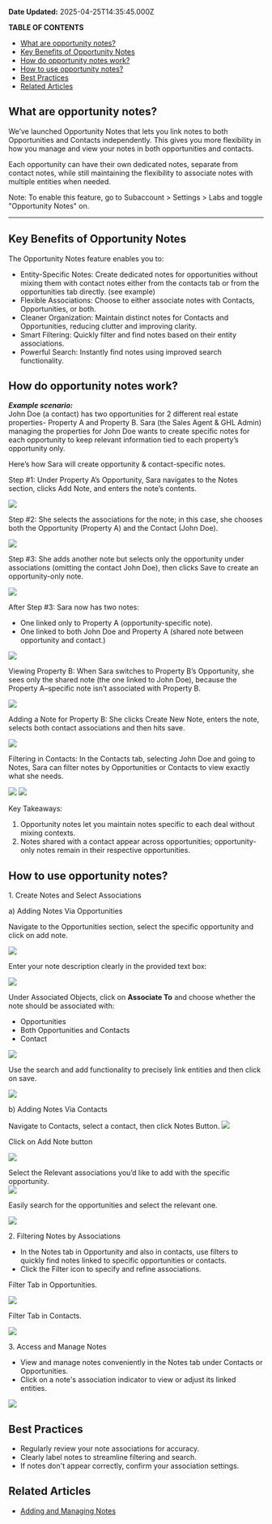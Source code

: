 **Date Updated:** 2025-04-25T14:35:45.000Z
  
  
**TABLE OF CONTENTS**

* [What are opportunity notes?](#%E2%80%8B%E2%80%8BWhat-are-opportunity-notes?)
* [Key Benefits of Opportunity Notes](#Key-Benefits-of-Opportunity-Notes)
* [How do opportunity notes work? ](#How-do-opportunity-notes-work?%C2%A0)
* [How to use opportunity notes?](#How-to-use-opportunity-notes?)
* [Best Practices ](#Best-Practices%C2%A0)
* [Related Articles](#Related-Articles)

  
## **What are opportunity notes?**

  
We’ve launched Opportunity Notes that lets you link notes to both Opportunities and Contacts independently. This gives you more flexibility in how you manage and view your notes in both opportunities and contacts.

  
Each opportunity can have their own dedicated notes, separate from contact notes, while still maintaining the flexibility to associate notes with multiple entities when needed.

  
Note: To enable this feature, go to Subaccount > Settings > Labs and toggle "Opportunity Notes" on.

  
---

  
## **Key Benefits of Opportunity Notes**

  
The Opportunity Notes feature enables you to:

* Entity-Specific Notes: Create dedicated notes for opportunities without mixing them with contact notes either from the contacts tab or from the opportunities tab directly. (see example)
* Flexible Associations: Choose to either associate notes with Contacts, Opportunities, or both.
* Cleaner Organization: Maintain distinct notes for Contacts and Opportunities, reducing clutter and improving clarity.
* Smart Filtering: Quickly filter and find notes based on their entity associations.
* Powerful Search: Instantly find notes using improved search functionality.

  
## **How do opportunity notes work?** 
  
  
**_Example scenario:_**   
John Doe (a contact) has two opportunities for 2 different real estate properties- Property A and Property B. Sara (the Sales Agent & GHL Admin) managing the properties for John Doe wants to create specific notes for each opportunity to keep relevant information tied to each property’s opportunity only.

Here’s how Sara will create opportunity & contact-specific notes.

Step #1: Under Property A’s Opportunity, Sara navigates to the Notes section, clicks Add Note, and enters the note’s contents.

![](https://s3.amazonaws.com/cdn.freshdesk.com/data/helpdesk/attachments/production/155045627261/original/kwy2UiLV7N-uILJBzwVlJAz4FS4Q0rnqvw.png?1745524788)

Step #2: She selects the associations for the note; in this case, she chooses both the Opportunity (Property A) and the Contact (John Doe).

![](https://s3.amazonaws.com/cdn.freshdesk.com/data/helpdesk/attachments/production/155045647246/original/xdAovQUWcyu1PBp0DejOCt6Jp68gFCGJsQ.png?1745569459)

  
Step #3: She adds another note but selects only the opportunity under associations (omitting the contact John Doe), then clicks Save to create an opportunity-only note.

![](https://s3.amazonaws.com/cdn.freshdesk.com/data/helpdesk/attachments/production/155045627266/original/VGNeUWF6_trrPym_pNs24iRfTESoO_Sh4A.png?1745524789)

After Step #3: Sara now has two notes:

* One linked only to Property A (opportunity-specific note).
* One linked to both John Doe and Property A (shared note between opportunity and contact.)

  
![](https://s3.amazonaws.com/cdn.freshdesk.com/data/helpdesk/attachments/production/155045627523/original/MSUyi0PkUaM6ny-6x6xUxNWhrz-wF3IYMg.png?1745525361)

  
Viewing Property B: When Sara switches to Property B’s Opportunity, she sees only the shared note (the one linked to John Doe), because the Property A–specific note isn’t associated with Property B.

![](https://s3.amazonaws.com/cdn.freshdesk.com/data/helpdesk/attachments/production/155045627260/original/ObSJPVXX6s8Fr9to5iASYohEgeidE7hjdg.png?1745524788)  
  
Adding a Note for Property B: She clicks Create New Note, enters the note, selects both contact associations and then hits save.

![](https://s3.amazonaws.com/cdn.freshdesk.com/data/helpdesk/attachments/production/155045627265/original/rcbvigQAEJGo99-8W43GmIV304D4YQeajQ.png?1745524789)

Filtering in Contacts: In the Contacts tab, selecting John Doe and going to Notes, Sara can filter notes by Opportunities or Contacts to view exactly what she needs.

![](https://s3.amazonaws.com/cdn.freshdesk.com/data/helpdesk/attachments/production/155045627262/original/gFHid4Gk7T8DArL19M9W8KLLx0fcMrc8LA.png?1745524789) ![](https://s3.amazonaws.com/cdn.freshdesk.com/data/helpdesk/attachments/production/155045627267/original/HzD70z868F_a_nQYfoxPKdS-FGot9xqUtw.png?1745524790)

  
Key Takeaways:

1. Opportunity notes let you maintain notes specific to each deal without mixing contexts.
2. Notes shared with a contact appear across opportunities; opportunity-only notes remain in their respective opportunities.

  
## **How to use opportunity notes?**

  
1\. Create Notes and Select Associations

  
a) Adding Notes Via Opportunities  
  
Navigate to the Opportunities section, select the specific opportunity and click on add note.   
  
![](https://s3.amazonaws.com/cdn.freshdesk.com/data/helpdesk/attachments/production/155045647422/original/4lWljMRq9emO8ebjRFfWWoKhAwnu312Cbw.png?1745569563)

  
Enter your note description clearly in the provided text box:  
  
![](https://s3.amazonaws.com/cdn.freshdesk.com/data/helpdesk/attachments/production/155045627296/original/5HP1rcAbNlj4q3ml2KyxdB03-T4uA6ik-Q.png?1745524863)

Under Associated Objects, click on **Associate To** and choose whether the note should be associated with:

* Opportunities
* Both Opportunities and Contacts
* Contact

![](https://s3.amazonaws.com/cdn.freshdesk.com/data/helpdesk/attachments/production/155045647521/original/6BxOICn-Cp91zbh9_WGiLGeFARID1eeznA.png?1745569610)

Use the search and add functionality to precisely link entities and then click on save.

![](https://s3.amazonaws.com/cdn.freshdesk.com/data/helpdesk/attachments/production/155045627317/original/6Ls8K5JqPbx6UE_LFK0rw6Sk_PISfdRyiA.png?1745524884)

b) Adding Notes Via Contacts

Navigate to Contacts, select a contact, then click Notes Button. ![](https://s3.amazonaws.com/cdn.freshdesk.com/data/helpdesk/attachments/production/155045647557/original/ODHrVGcIjV7dyroQhmvL2FPrqCY39KhDsQ.png?1745569647)

Click on Add Note button

![](https://s3.amazonaws.com/cdn.freshdesk.com/data/helpdesk/attachments/production/155045627290/original/UoBcb_gWYh9ouZpde5HrLS0FMZ-K5U7vWA.png?1745524859)

Select the Relevant associations you’d like to add with the specific opportunity.   
![](https://s3.amazonaws.com/cdn.freshdesk.com/data/helpdesk/attachments/production/155045627300/original/NOgGDN6tKKtumUWjqjq3qRAfV2_TUZI-1A.png?1745524864)

Easily search for the opportunities and select the relevant one.

![](https://s3.amazonaws.com/cdn.freshdesk.com/data/helpdesk/attachments/production/155045627301/original/NlNRYrkWChIVOZXS8MBWSsfN-8NBftSOEA.png?1745524864)

2\. Filtering Notes by Associations

* In the Notes tab in Opportunity and also in contacts, use filters to quickly find notes linked to specific opportunities or contacts.
* Click the Filter icon to specify and refine associations.

Filter Tab in Opportunities.

![](https://s3.amazonaws.com/cdn.freshdesk.com/data/helpdesk/attachments/production/155045647590/original/oRfHHHEnM1s_Fj0GpxL4xDCOLNemnydYhw.png?1745569684)

Filter Tab in Contacts.

![](https://s3.amazonaws.com/cdn.freshdesk.com/data/helpdesk/attachments/production/155045647626/original/GiIF8iY4xjG8N25lU23bvAZaeT4XBE0AYw.png?1745569715)  
  
3\. Access and Manage Notes

* View and manage notes conveniently in the Notes tab under Contacts or Opportunities.
* Click on a note's association indicator to view or adjust its linked entities.

![](https://s3.amazonaws.com/cdn.freshdesk.com/data/helpdesk/attachments/production/155045647654/original/tFUljxd3ivusutvEWRDW47llMuaxPyoxoA.png?1745569735)

## **Best Practices** 

* Regularly review your note associations for accuracy.
* Clearly label notes to streamline filtering and search.
* If notes don't appear correctly, confirm your association settings.

## **Related Articles**

[](https://help.gohighlevel.com/support/solutions/articles/155000005006-crm-notes-association-link-notes-across-contacts-opportunities)

* [Adding and Managing Notes](https://help.gohighlevel.com/support/solutions/articles/155000004555-adding-and-managing-notes)

  